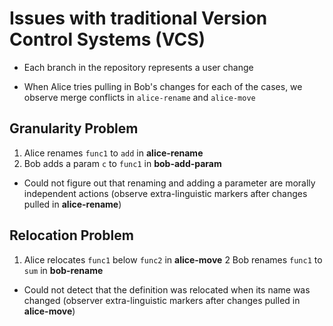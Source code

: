 # Issues with traditional Version Control Systems (VCS)

- Each branch in the repository represents a user change

- When Alice tries pulling in Bob's changes for each of the cases, we observe merge conflicts in `alice-rename` and `alice-move`

## Granularity Problem

 1. Alice renames `func1` to `add` in **alice-rename**
 2. Bob adds a param `c` to `func1` in **bob-add-param** 

- Could not figure out that renaming and adding a parameter are morally independent actions (observe extra-linguistic markers after changes pulled in **alice-rename**)

## Relocation Problem

1. Alice relocates `func1` below `func2` in **alice-move**
2  Bob renames `func1` to `sum` in **bob-rename**

- Could not detect that the definition was relocated when its name was changed (observer extra-linguistic markers after changes pulled in **alice-move**)
